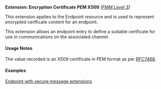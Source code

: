 **Extension: Encryption Certificate PEM X509**  *[[FMM Level 3](guidance.html)]*

This extension applies to the Endpoint resource and is used to represent encrypted certficate content for an endpoint.

This extension allows an endpoint entry to define a suitable certficate for use in communications on the associated channel.

#### Usage Notes

The value recorded is an X509 certificate in PEM format as per [RFC7468](https://tools.ietf.org/html/rfc7468).

#### Examples

[Endpoint with secure message extensions](Endpoint-example0.html)
